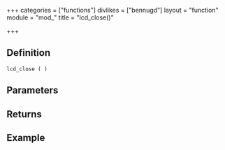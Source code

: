 +++
categories = ["functions"]
divlikes = ["bennugd"]
layout = "function"
module = "mod_"
title = "lcd_close()"

+++

## Definition

    lcd_close ( )

## Parameters

## Returns

## Example
